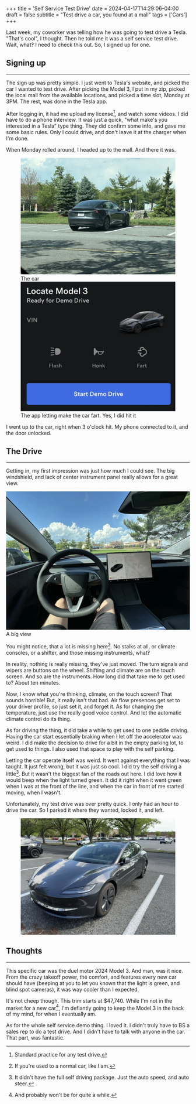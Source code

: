 +++
title = 'Self Service Test Drive'
date = 2024-04-17T14:29:06-04:00
draft = false
subtitle = "Test drive a car, you found at a mall"
tags = ['Cars']
+++

Last week, my coworker was telling how he was going to test drive a Tesla. "That's cool", I thought. Then he told me it was a self service test drive. Wait, what‽ I need to check this out. So, I signed up for one.

<h2>Signing up</h2>
<hr>

The sign up was pretty simple. I just went to Tesla's website, and picked the car I wanted to test drive. After picking the Model 3, I put in my zip, picked the local mall from the available locations, and picked a time slot, Monday at 3PM. The rest, was done in the Tesla app.

After logging in, it had me upload my license[^1], and watch some videos. I did have to do a phone interview. It was just a quick, "what make's you interested in a Tesla" type thing. They did confirm some info, and gave me some basic rules. Only I could drive, and don't leave it at the charger when I'm done.

When Monday rolled around, I headed up to the mall. And there it was.

<figure>
	<img src="fig1.webp"/>
	<figcaption>The car</figcaption>
	<img src="fig2.webp"/>
	<figcaption>The app letting make the car fart. Yes, I did hit it</figcaption>
</figure>

I went up to the car, right when 3 o'clock hit. My phone connected to it, and the door unlocked.

<h2>The Drive</h2>
<hr>

Getting in, my first impression was just how much I could see. The big windshield, and lack of center instrument panel really allows for a great view.

<figre>
	<img src="fig4.webp"/>
	<figcaption>A big view</figcaption>
</figre>

You might notice, that a lot is missing here[^2]. No stalks at all, or climate consoles, or a shifter, and those missing instruments, what‽

In reality, nothing is really missing, they've just moved. The turn signals and wipers are buttons on the wheel. Shifting and climate are on the touch screen. And so are the instruments. How long did that take me to get used to? About ten minutes.

Now, I know what you're thinking, climate, on the touch screen‽ That sounds horrible! But, it really isn't that bad. Air flow presences get set to your driver profile, so just set it, and forget it. As for changing the temperature, just use the really good voice control. And let the automatic climate control do its thing.

As for driving the thing, it did take a while to get used to one peddle driving.  Having the car start essentially braking when I let off the accelerator was weird. I did make the decision to drive for a bit in the empty parking lot, to get used to things. I also used that space to play with the self parking.

Letting the car operate itself was weird. It went against everything that I was taught. It just felt wrong, but it was just so cool. I did try the self driving a little[^3]. But it wasn't the biggest fan of the roads out here. I did love how it would beep when the light turned green. It did it right when it went green when I was at the front of the line, and when the car in front of me started moving, when I wasn't.

Unfortunately, my test drive was over pretty quick. I only had an hour to drive the car. So I parked it where they wanted, locked it, and left.


<figure>
	<img src="fig3.webp"/>
</figure>

<h2>Thoughts</h2>
<hr>

This specific car was the duel motor 2024 Model 3. And man, was it nice. From the crazy takeoff power, the comfort, and features every new car should have (beeping at you to let you known that the light is green, and blind spot cameras), it was way cooler than I expected.

It's not cheep though. This trim starts at $47,740. While I'm not in the market for a new car[^4], I'm defiantly going to keep the Model 3 in the back of my mind, for when I eventually am.

As for the whole self service demo thing. I loved it. I didn't truly have to BS a sales rep to do a test drive. And I didn't have to talk with anyone in the car. That part, was fantastic.

[^1]: Standard practice for any test drive. 

[^2]: If you're used to a normal car, like I am.

[^3]: It didn't have the full self driving package. Just the auto speed, and auto steer.

[^4]: And probably won't be for quite a while.
